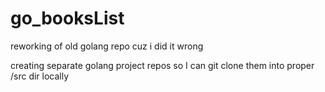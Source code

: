 # go_booksList
reworking of old golang repo cuz i did it wrong

creating separate golang project repos so I can git clone them into proper /src dir locally
